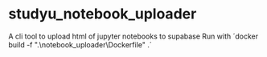# studyu_notebook_uploader

A cli tool to upload html of jupyter notebooks to supabase
Run with ´docker build -f ".\notebook_uploader\Dockerfile" .´
